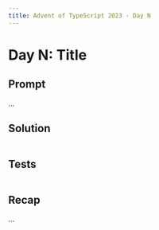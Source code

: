 ```yaml
---
title: Advent of TypeScript 2023 - Day N
---
```


# Day N: Title

## Prompt

...

## Solution

```typescript

```

## Tests

```typescript

```

## Recap

...